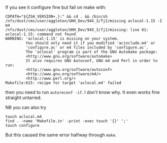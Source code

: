 If you see it configure fine but fail on make with:

```
CDPATH="${ZSH_VERSION+.}:" && cd . && /bin/sh /nfs/dust/cms/user/aggleton/UHH_Dev/94X_3/fj2/missing aclocal-1.15 -I m4
/nfs/dust/cms/user/aggleton/UHH_Dev/94X_3/fj2/missing: line 81: aclocal-1.15: command not found
WARNING: 'aclocal-1.15' is missing on your system.
         You should only need it if you modified 'acinclude.m4' or
         'configure.ac' or m4 files included by 'configure.ac'.
         The 'aclocal' program is part of the GNU Automake package:
         <http://www.gnu.org/software/automake>
         It also requires GNU Autoconf, GNU m4 and Perl in order to run:
         <http://www.gnu.org/software/autoconf>
         <http://www.gnu.org/software/m4/>
         <http://www.perl.org/>
Makefile:615: recipe for target 'aclocal.m4' failed
```

then you need to run `autoreconf -if`. I don't know why. It even works fine straight untarred.

NB you can also try

```
touch aclocal.m4
find . -name 'Makefile.in' -print -exec touch '{}' ';'
touch configure
```

But this caused the same error halfway through `make`.

